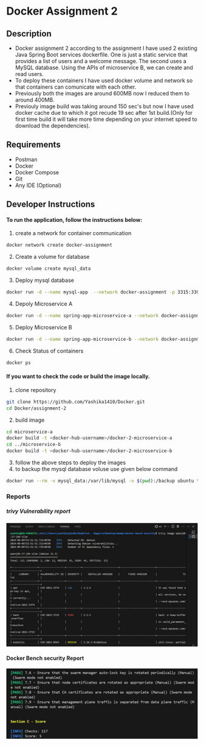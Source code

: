 # Docker Assignment 2

## Description
* Docker assignment 2 according to the assignment I have used 2 existing Java Spring Boot services dockerfile. One is just a static service that provides a list of users and a welcome message. The second uses a MySQL database. Using the APIs of microservice B, we can create and read users.
* To deploy these containers I have used docker volume and network so that containers can comunicate with each other.
* Previously both the images are around 600MB now I reduced them to around 400MB.
* Previouly image build was taking around 150 sec's but now I have used docker cache due to which it got recude 19 sec after 1st build.(Only for first time build it will take more time depending on your internet speed to download the dependencies).

## Requirements
- Postman
- Docker
- Docker Compose
- Git
- Any IDE (Optional)


## Developer Instructions
#### To run the application, follow the instructions below:

1. create a network for container communication
```bash
docker network create docker-assignment
```
2. Create a volume for database
```bash
docker volume create mysql_data
```

3. Deploy mysql database
```bash
docker run -d --name mysql-app  --network docker-assignment -p 3315:3306   -e MYSQL_DATABASE=db -e MYSQL_USER=spring_root -e MYSQL_ROOT_PASSWORD=random@PasswordComb1nA@Ti0n --volume mysql_data:/var/lib/mysql mysql:8.0 mysqld --default-authentication-plugin=mysql_native_password
```
4. Depoly Microservice A
```bash
docker run -d --name spring-app-microservice-a --network docker-assignment -p 8080:8080 --memory 256m -u 1000 yashika1410/docker-2-microservice-a
```

5. Deploy Microservice B
```bash
docker run -d --name spring-app-microservice-b --network docker-assignment -p 8082:8080 -e DB_USERNAME=root -e DB_PASSWORD=random@PasswordComb1nA@Ti0n -e DB_URL=jdbc:mysql://mysql-app:3306/db --memory 256m -u 1000 yashika1410/docker-2-microservice-b
```

6. Check Status of containers
```bash
docker ps
```

#### If you want to check the code or build the image locally.
1. clone repository

```bash
git clone https://github.com/Yashika1410/Docker.git
cd Docker/assignment-2
```
2. build image
```bash
cd microservice-a
docker build -t <docker-hub-username>/docker-2-microservice-a
cd ../microservice-b
docker build -t <docker-hub-username>/docker-2-microservice-b
```
3. follow the above steps to deploy the images 
4. to backup the mysql database voluse use given below command
```bash
docker run --rm -v mysql_data:/var/lib/mysql -v $(pwd):/backup ubuntu tar czvf /backup/mysql_data_backup.tar.gz -C /var/lib/mysql .
```

### Reports
##### trivy Vulnerability report
![Vulnerability report](./images/1.jpeg)
#### Docker Bench security Report
![Docker Bench security Report](./images/2.PNG)
